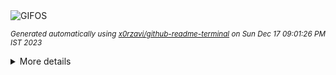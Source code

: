 <div align="justify">
<picture>
    <source media="(prefers-color-scheme: dark)" srcset="https://i.ibb.co/3N50TJ2/output-gif.gif">
    <source media="(prefers-color-scheme: light)" srcset="https://i.ibb.co/3N50TJ2/output-gif.gif">
    <img alt="GIFOS" src="https://i.ibb.co/3N50TJ2/output-gif.gif">
</picture>

<sub><i>Generated automatically using [x0rzavi/github-readme-terminal](https://github.com/x0rzavi/github-readme-terminal) on Sun Dec 17 09:01:26 PM IST 2023</i></sub>

<details>
<summary>More details</summary>

</details>
</div>

<!-- Image deletion URL: https://ibb.co/6Pc4ydz/a938af17e2f6e5a8b99789fd9b0fae00 -->